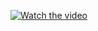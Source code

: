 [![Watch the video](https://img.youtube.com/vi/z7bC4mVHPNk/0.jpg)](https://www.youtube.com/watch?v=z7bC4mVHPNk)
